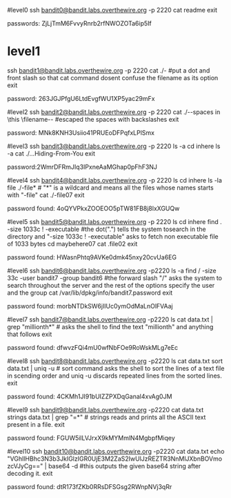 #level0 
ssh bandit0@bandit.labs.overthewire.org -p 2220 
cat readme
exit

passwords: ZjLjTmM6FvvyRnrb2rfNWOZOTa6ip5If


# level1
ssh bandit1@bandit.labs.overthewire.org -p 2220
cat ./-       #put a dot and front slash so that cat command dosent confuse the filename as its option 
exit

password: 263JGJPfgU6LtdEvgfWU1XP5yac29mFx


#level2
ssh bandit2@bandit.labs.overthewire.org -p 2220 
cat ./--spaces in \this \filename--       #escaped the spaces with backslashes
exit

password: MNk8KNH3Usiio41PRUEoDFPqfxLPlSmx


#level3
ssh bandit3@bandit.labs.overthewire.org -p 2220
ls -a
cd inhere
ls -a
cat ./...Hiding-From-You exit

password:2WmrDFRmJIq3IPxneAaMGhap0pFhF3NJ


#level4
ssh bandit4@bandit.labs.overthewire.org -p 2220
ls
cd inhere
ls -la
file ./-file*      # "*" is a wildcard and means all the files whose names starts with "-file"
cat ./-file07 
exit

password found: 4oQYVPkxZOOEOO5pTW81FB8j8lxXGUQw


#level5
ssh bandit5@bandit.labs.overthewire.org -p 2220 
ls 
cd inhere
find . -size 1033c ! -executable   #the dot(".") tells the system tosearch in the directory and "-size 1033c ! -executable" asks to fetch non executable file of 1033 bytes 
cd maybehere07 
cat .file02 
exit

password found: HWasnPhtq9AVKe0dmk45nxy20cvUa6EG


#level6 
ssh bandit6@bandit.labs.overthewire.org -p2220 
ls -a 
find / -size 33c -user bandit7 -group bandit6       #the forward slash "/" asks the system to search throughout the server and the rest of the options specify the user and the group
cat /var/lib/dpkg/info/bandit7.password
exit

password found: morbNTDkSW6jIlUc0ymOdMaLnOlFVAaj


#level7 
ssh bandit7@bandit.labs.overthewire.org -p2220
ls 
cat data.txt | grep "millionth*"      # asks the shell to find the text "millionth" and anything that follows exit

password found: dfwvzFQi4mU0wfNbFOe9RoWskMLg7eEc


#level8
ssh bandit8@bandit.labs.overthewire.org -p2220 
ls 
cat data.txt
sort data.txt | uniq -u      # sort command asks the shell to sort the lines of a text file in scending order and uniq -u discards repeated lines from the sorted lines. 
exit

password found: 4CKMh1JI91bUIZZPXDqGanal4xvAg0JM


#level9 
ssh bandit9@bandit.labs.overthewire.org -p2220
cat data.txt
strings data.txt | grep "=*"        # strings reads and prints all the ASCII text present in a file.
exit

password found: FGUW5ilLVJrxX9kMYMmlN4MgbpfMiqey


#level10
ssh bandit10@bandit.labs.overthewire.org -p2220
cat data.txt
echo "VGhlIHBhc3N3b3JkIGlzIGR0UjE3M2ZaS2IwUlJzREZTR3NnMlJXbnBOVmozcVJyCg==" | base64 -d #this outputs the given base64 string after decoding it.
exit

password found: dtR173fZKb0RRsDFSGsg2RWnpNVj3qRr

